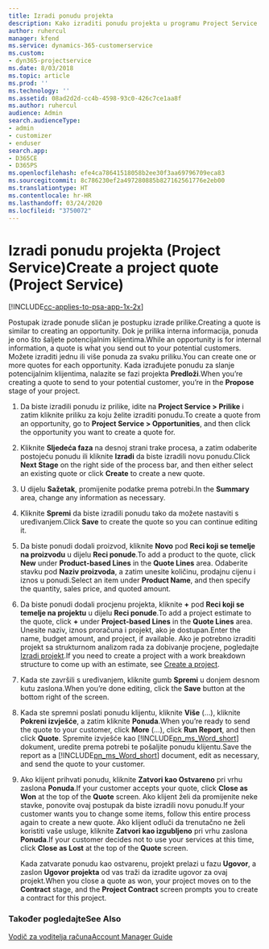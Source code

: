 ```yaml
---
title: Izradi ponudu projekta
description: Kako izraditi ponudu projekta u programu Project Service
author: ruhercul
manager: kfend
ms.service: dynamics-365-customerservice
ms.custom:
- dyn365-projectservice
ms.date: 8/03/2018
ms.topic: article
ms.prod: ''
ms.technology: ''
ms.assetid: 08ad2d2d-cc4b-4598-93c0-426c7ce1aa8f
ms.author: ruhercul
audience: Admin
search.audienceType:
- admin
- customizer
- enduser
search.app:
- D365CE
- D365PS
ms.openlocfilehash: efe4ca78641518058b2ee30f3aa69796709eca83
ms.sourcegitcommit: 8c786230ef2a497280885b827162561776e2eb00
ms.translationtype: HT
ms.contentlocale: hr-HR
ms.lasthandoff: 03/24/2020
ms.locfileid: "3750072"
---
```

# <a name="create-a-project-quote-project-service"></a><span data-ttu-id="0e3a7-103">Izradi ponudu projekta (Project Service)</span><span class="sxs-lookup"><span data-stu-id="0e3a7-103">Create a project quote (Project Service)</span></span>

[!INCLUDE[cc-applies-to-psa-app-1x-2x](../includes/cc-applies-to-psa-app-1x-2x.md)]

<span data-ttu-id="0e3a7-104">Postupak izrade ponude sličan je postupku izrade prilike.</span><span class="sxs-lookup"><span data-stu-id="0e3a7-104">Creating a quote is similar to creating an opportunity.</span></span> <span data-ttu-id="0e3a7-105">Dok je prilika interna informacija, ponuda je ono što šaljete potencijalnim klijentima.</span><span class="sxs-lookup"><span data-stu-id="0e3a7-105">While an opportunity is for internal information, a quote is what you send out to your potential customers.</span></span> <span data-ttu-id="0e3a7-106">Možete izraditi jednu ili više ponuda za svaku priliku.</span><span class="sxs-lookup"><span data-stu-id="0e3a7-106">You can create one or more quotes for each opportunity.</span></span> <span data-ttu-id="0e3a7-107">Kada izrađujete ponudu za slanje potencijalnim klijentima, nalazite se fazi projekta **Predloži**.</span><span class="sxs-lookup"><span data-stu-id="0e3a7-107">When you’re creating a quote to send to your potential customer, you’re in the **Propose** stage of your project.</span></span>  
  
1. <span data-ttu-id="0e3a7-108">Da biste izradili ponudu iz prilike, idite na **Project Service > Prilike** i zatim kliknite priliku za koju želite izraditi ponudu.</span><span class="sxs-lookup"><span data-stu-id="0e3a7-108">To create a quote from an opportunity, go to **Project Service > Opportunities**, and then click the opportunity you want to create a quote for.</span></span>  
  
2. <span data-ttu-id="0e3a7-109">Kliknite **Sljedeća faza** na desnoj strani trake procesa, a zatim odaberite postojeću ponudu ili kliknite **Izradi** da biste izradili novu ponudu.</span><span class="sxs-lookup"><span data-stu-id="0e3a7-109">Click **Next Stage** on the right side of the process bar, and then either select an existing quote or click **Create** to create a new quote.</span></span>  
  
3. <span data-ttu-id="0e3a7-110">U dijelu **Sažetak**, promijenite podatke prema potrebi.</span><span class="sxs-lookup"><span data-stu-id="0e3a7-110">In the **Summary** area, change any information as necessary.</span></span>  
  
4. <span data-ttu-id="0e3a7-111">Kliknite **Spremi** da biste izradili ponudu tako da možete nastaviti s uređivanjem.</span><span class="sxs-lookup"><span data-stu-id="0e3a7-111">Click **Save** to create the quote so you can continue editing it.</span></span>  
  
5. <span data-ttu-id="0e3a7-112">Da biste ponudi dodali proizvod, kliknite **Novo** pod **Reci koji se temelje na proizvodu** u dijelu **Reci ponude**.</span><span class="sxs-lookup"><span data-stu-id="0e3a7-112">To add a product to the quote, click **New** under **Product-based Lines** in the **Quote Lines** area.</span></span> <span data-ttu-id="0e3a7-113">Odaberite stavku pod **Naziv proizvoda**, a zatim unesite količinu, prodajnu cijenu i iznos u ponudi.</span><span class="sxs-lookup"><span data-stu-id="0e3a7-113">Select an item under **Product Name**, and then specify the quantity, sales price, and quoted amount.</span></span>  
  
6. <span data-ttu-id="0e3a7-114">Da biste ponudi dodali procjenu projekta, kliknite **+** pod **Reci koji se temelje na projektu** u dijelu **Reci ponude**.</span><span class="sxs-lookup"><span data-stu-id="0e3a7-114">To add a project estimate to the quote, click **+** under **Project-based Lines** in the **Quote Lines** area.</span></span> <span data-ttu-id="0e3a7-115">Unesite naziv, iznos proračuna i projekt, ako je dostupan.</span><span class="sxs-lookup"><span data-stu-id="0e3a7-115">Enter the name, budget amount, and project, if available.</span></span> <span data-ttu-id="0e3a7-116">Ako je potrebno izraditi projekt sa strukturnom analizom rada za dobivanje procjene, pogledajte [Izradi projekt](../project-service/create-project.md).</span><span class="sxs-lookup"><span data-stu-id="0e3a7-116">If you need to create a project with a work breakdown structure to come up with an estimate, see [Create a project](../project-service/create-project.md).</span></span>  
  
7. <span data-ttu-id="0e3a7-117">Kada ste završili s uređivanjem, kliknite gumb **Spremi** u donjem desnom kutu zaslona.</span><span class="sxs-lookup"><span data-stu-id="0e3a7-117">When you’re done editing, click the **Save** button at the bottom right of the screen.</span></span>  
  
8. <span data-ttu-id="0e3a7-118">Kada ste spremni poslati ponudu klijentu, kliknite **Više** (...), kliknite **Pokreni izvješće**, a zatim kliknite **Ponuda**.</span><span class="sxs-lookup"><span data-stu-id="0e3a7-118">When you’re ready to send the quote to your customer, click **More** (…), click **Run Report**, and then click **Quote**.</span></span> <span data-ttu-id="0e3a7-119">Spremite izvješće kao [!INCLUDE[pn_ms_Word_short](../includes/pn-ms-word-short.md)] dokument, uredite prema potrebi te pošaljite ponudu klijentu.</span><span class="sxs-lookup"><span data-stu-id="0e3a7-119">Save the report as a [!INCLUDE[pn_ms_Word_short](../includes/pn-ms-word-short.md)] document, edit as necessary, and send the quote to your customer.</span></span>  
  
9. <span data-ttu-id="0e3a7-120">Ako klijent prihvati ponudu, kliknite **Zatvori kao Ostvareno** pri vrhu zaslona **Ponuda**.</span><span class="sxs-lookup"><span data-stu-id="0e3a7-120">If your customer accepts your quote, click **Close as Won** at the top of the **Quote** screen.</span></span> <span data-ttu-id="0e3a7-121">Ako klijent želi da promijenite neke stavke, ponovite ovaj postupak da biste izradili novu ponudu.</span><span class="sxs-lookup"><span data-stu-id="0e3a7-121">If your customer wants you to change some items, follow this entire process again to create a new quote.</span></span> <span data-ttu-id="0e3a7-122">Ako klijent odluči da trenutačno ne želi koristiti vaše usluge, kliknite **Zatvori kao izgubljeno** pri vrhu zaslona **Ponuda**.</span><span class="sxs-lookup"><span data-stu-id="0e3a7-122">If your customer decides not to use your services at this time, click **Close as Lost** at the top of the **Quote** screen.</span></span>  
  
   <span data-ttu-id="0e3a7-123">Kada zatvarate ponudu kao ostvarenu, projekt prelazi u fazu **Ugovor**, a zaslon **Ugovor projekta** od vas traži da izradite ugovor za ovaj projekt.</span><span class="sxs-lookup"><span data-stu-id="0e3a7-123">When you close a quote as won, your project moves on to the **Contract** stage, and the **Project Contract** screen prompts you to create a contract for this project.</span></span>  
  
### <a name="see-also"></a><span data-ttu-id="0e3a7-124">Također pogledajte</span><span class="sxs-lookup"><span data-stu-id="0e3a7-124">See Also</span></span>  
 [<span data-ttu-id="0e3a7-125">Vodič za voditelja računa</span><span class="sxs-lookup"><span data-stu-id="0e3a7-125">Account Manager Guide</span></span>](../project-service/account-manager-guide.md)
